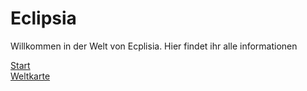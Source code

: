 # Eclipsia

Willkommen in der Welt von Ecplisia. Hier findet ihr alle informationen

[Start](start.md)  
[Weltkarte](world.md)